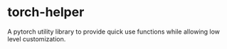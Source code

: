 # torch-helper
A pytorch utility library to provide quick use functions while allowing low level customization.
